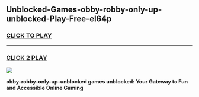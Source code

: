 
## Unblocked-Games-obby-robby-only-up-unblocked-Play-Free-el64p
<h3>
<a href="https://premium76.site?title=obby-robby-only-up-unblocked&ref=23A">CLICK TO PLAY</a></h3>
<hr>

<h3>
<a href="https://premium76.site?title=obby-robby-only-up-unblocked&ref=23A">CLICK 2 PLAY</a>
  
</h3>

<a href="https://premium76.site?title=obby-robby-only-up-unblocked&ref=23A"><img src="https://clearcache.store/games.png"></a>


**obby-robby-only-up-unblocked games unblocked: Your Gateway to Fun and Accessible Online Gaming**
